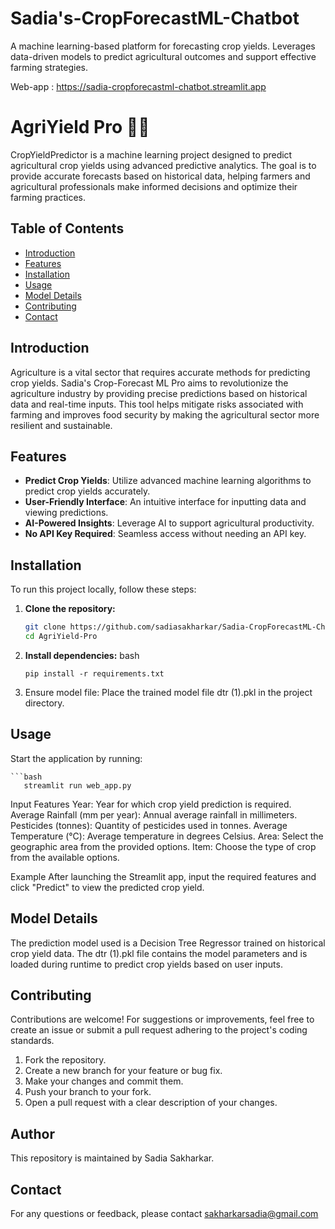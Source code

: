 # Sadia's-CropForecastML-Chatbot
A machine learning-based platform for forecasting crop yields. Leverages data-driven models to predict agricultural outcomes and support effective farming strategies.

Web-app : https://sadia-cropforecastml-chatbot.streamlit.app

# AgriYield Pro 🌾🤖

CropYieldPredictor is a machine learning project designed to predict agricultural crop yields using advanced predictive analytics. The goal is to provide accurate forecasts based on historical data, helping farmers and agricultural professionals make informed decisions and optimize their farming practices.

## Table of Contents

- [Introduction](#introduction)
- [Features](#features)
- [Installation](#installation)
- [Usage](#usage)
- [Model Details](#model-details)
- [Contributing](#contributing)
- [Contact](#contact)

## Introduction

Agriculture is a vital sector that requires accurate methods for predicting crop yields. Sadia's Crop-Forecast ML Pro aims to revolutionize the agriculture industry by providing precise predictions based on historical data and real-time inputs. This tool helps mitigate risks associated with farming and improves food security by making the agricultural sector more resilient and sustainable.

## Features

- **Predict Crop Yields**: Utilize advanced machine learning algorithms to predict crop yields accurately.
- **User-Friendly Interface**: An intuitive interface for inputting data and viewing predictions.
- **AI-Powered Insights**: Leverage AI to support agricultural productivity.
- **No API Key Required**: Seamless access without needing an API key.

## Installation 

To run this project locally, follow these steps:

1. **Clone the repository:**
   ```bash
   git clone https://github.com/sadiasakharkar/Sadia-CropForecastML-Chatbot.git
   cd AgriYield-Pro

2. **Install dependencies:**
    bash
   
       pip install -r requirements.txt

4. Ensure model file:
    Place the trained model file dtr (1).pkl in the project directory.


## Usage 

   Start the application by running:
   
    ```bash
       streamlit run web_app.py

   Input Features
    Year: Year for which crop yield prediction is required.
    Average Rainfall (mm per year): Annual average rainfall in millimeters.
    Pesticides (tonnes): Quantity of pesticides used in tonnes.
    Average Temperature (°C): Average temperature in degrees Celsius.
    Area: Select the geographic area from the provided options.
    Item: Choose the type of crop from the available options.

   Example
   After launching the Streamlit app, input the required features and click "Predict" to view the    predicted    crop yield.



## Model Details
The prediction model used is a Decision Tree Regressor trained on historical crop yield data. The dtr (1).pkl file contains the model parameters and is loaded during runtime to predict crop yields based on user inputs.  

## Contributing
Contributions are welcome! For suggestions or improvements, feel free to create an issue or submit a pull request adhering to the project's coding standards.

1. Fork the repository.
2. Create a new branch for your feature or bug fix.
3. Make your changes and commit them.
4. Push your branch to your fork.
5. Open a pull request with a clear description of your changes.

## Author

This repository is maintained by Sadia Sakharkar.

## Contact
For any questions or feedback, please contact sakharkarsadia@gmail.com
